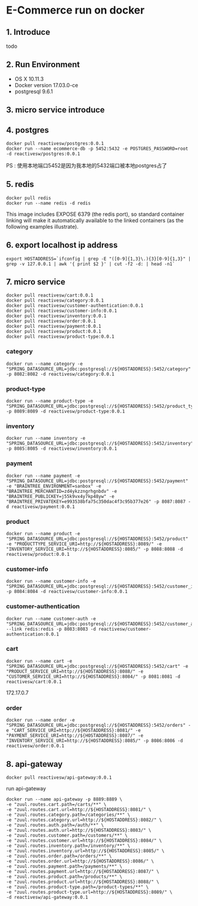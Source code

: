 # E-Commerce run on docker

## 1. Introduce

todo

## 2. Run Environment

* OS X 10.11.3
* Docker version 17.03.0-ce
* postgresql 9.6.1

## 3. micro service introduce


## 4. postgres

```shell
docker pull reactivesw/postgres:0.0.1
docker run --name ecommerce-db -p 5452:5432 -e POSTGRES_PASSWORD=root -d reactivesw/postgres:0.0.1
```

PS : 使用本地端口5452是因为我本地的5432端口被本地postgres占了

## 5. redis

```shell
docker pull redis
docker run --name redis -d redis
```

This image includes EXPOSE 6379 (the redis port), so standard container linking will make it automatically available to the linked containers (as the following examples illustrate).

## 6. export localhost ip address

```shell
export HOSTADDRESS=`ifconfig | grep -E "([0-9]{1,3}\.){3}[0-9]{1,3}" | grep -v 127.0.0.1 | awk '{ print $2 }' | cut -f2 -d: | head -n1`
```

## 7. micro service

```shell
docker pull reactivesw/cart:0.0.1
docker pull reactivesw/category:0.0.1
docker pull reactivesw/customer-authentication:0.0.1
docker pull reactivesw/customer-info:0.0.1
docker pull reactivesw/inventory:0.0.1
docker pull reactivesw/order:0.0.1
docker pull reactivesw/payment:0.0.1
docker pull reactivesw/product:0.0.1
docker pull reactivesw/product-type:0.0.1
```


### category

```shell
docker run --name category -e "SPRING_DATASOURCE_URL=jdbc:postgresql://${HOSTADDRESS}:5452/category" -p 8082:8082 -d reactivesw/category:0.0.1
```

### product-type

```shell
docker run --name product-type -e "SPRING_DATASOURCE_URL=jdbc:postgresql://${HOSTADDRESS}:5452/product_type" -p 8089:8089 -d reactivesw/product-type:0.0.1
```

### inventory

```shell
docker run --name inventory -e "SPRING_DATASOURCE_URL=jdbc:postgresql://${HOSTADDRESS}:5452/inventory" -p 8085:8085 -d reactivesw/inventory:0.0.1
```

### payment

```shell
docker run --name payment -e "SPRING_DATASOURCE_URL=jdbc:postgresql://${HOSTADDRESS}:5452/payment" -e "BRAINTREE_ENVIRONMENT=sanbox" -e "BRAINTREE_MERCHANTID=zd4ykzzngrhgnbdv" -e "BRAINTREE_PUBLICKEY=j55k9vx4y7kp48yw" -e "BRAINTREE_PRIVATEKEY=e993538bfa75c350dac4f3c95b377e26" -p 8087:8087 -d reactivesw/payment:0.0.1
```

### product

```shell
docker run --name product -e "SPRING_DATASOURCE_URL=jdbc:postgresql://${HOSTADDRESS}:5452/product" -e "PRODUCTTYPE_SERVICE_URI=http://${HOSTADDRESS}:8089/" -e "INVENTORY_SERVICE_URI=http://${HOSTADDRESS}:8085/" -p 8088:8088 -d reactivesw/product:0.0.1
```

### customer-info

```shell
docker run --name customer-info -e "SPRING_DATASOURCE_URL=jdbc:postgresql://${HOSTADDRESS}:5452/customer_info" -p 8084:8084 -d reactivesw/customer-info:0.0.1
```

### customer-authentication

```shell
docker run --name customer-auth -e "SPRING_DATASOURCE_URL=jdbc:postgresql://${HOSTADDRESS}:5452/customer_authentication" --link redis:redis -p 8083:8083 -d reactivesw/customer-authentication:0.0.1
```

### cart

```shell
docker run --name cart -e "SPRING_DATASOURCE_URL=jdbc:postgresql://${HOSTADDRESS}:5452/cart" -e "PRODUCT_SERVICE_URI=http://${HOSTADDRESS}:8088/" -e "CUSTOMER_SERVICE_URI=http://${HOSTADDRESS}:8084/" -p 8081:8081 -d reactivesw/cart:0.0.1
```

172.17.0.7

### order

```shell
docker run --name order -e "SPRING_DATASOURCE_URL=jdbc:postgresql://${HOSTADDRESS}:5452/orders" -e "CART_SERVICE_URI=http://${HOSTADDRESS}:8081/" -e "PAYMENT_SERVICE_URI=http://${HOSTADDRESS}:8087/" -e "INVENTORY_SERVICE_URI=http://${HOSTADDRESS}:8085/" -p 8086:8086 -d reactivesw/order:0.0.1
```

## 8. api-gateway

```shell
docker pull reactivesw/api-gateway:0.0.1
```

run api-gateway

```shell
docker run --name api-gateway -p 8889:8889 \
-e "zuul.routes.cart.path=/carts/**" \
-e "zuul.routes.cart.url=http://${HOSTADDRESS}:8081/" \
-e "zuul.routes.category.path=/categories/**" \
-e "zuul.routes.category.url=http://${HOSTADDRESS}:8082/" \
-e "zuul.routes.auth.path=/auth/**" \
-e "zuul.routes.auth.url=http://${HOSTADDRESS}:8083/" \
-e "zuul.routes.customer.path=/customers/**" \
-e "zuul.routes.customer.url=http://${HOSTADDRESS}:8084/" \
-e "zuul.routes.inventory.path=/inventory/**" \
-e "zuul.routes.inventory.url=http://${HOSTADDRESS}:8085/" \
-e "zuul.routes.order.path=/orders/**" \
-e "zuul.routes.order.url=http://${HOSTADDRESS}:8086/" \
-e "zuul.routes.payment.path=/payments/**" \
-e "zuul.routes.payment.url=http://${HOSTADDRESS}:8087/" \
-e "zuul.routes.product.path=/products/**" \
-e "zuul.routes.product.url=http://${HOSTADDRESS}:8088/" \
-e "zuul.routes.product-type.path=/product-types/**" \
-e "zuul.routes.product-type.url=http://${HOSTADDRESS}:8089/" \
-d reactivesw/api-gateway:0.0.1
```
